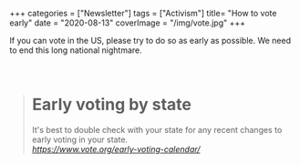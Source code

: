 +++
categories = ["Newsletter"]
tags = ["Activism"]
title= "How to vote early"
date = "2020-08-13"
coverImage = "/img/vote.jpg"
+++

If you can vote in the US, please try to do so as early as possible. We need to end this long national nightmare.

<!--more-->

<br>

<blockquote class="quoteback" darkmode="" data-title="Early%20Voting%20Calendar%20-%20Vote.org" data-author="" cite="https://www.vote.org/early-voting-calendar/">
                      <h1>Early voting by state</h1>It's best to double check with your state for any recent changes to early voting in your state.
                      <footer> <cite><a href="https://www.vote.org/early-voting-calendar/">https://www.vote.org/early-voting-calendar/</a></cite></footer>
                      </blockquote>
                      <script note="" src="https://cdn.jsdelivr.net/gh/Blogger-Peer-Review/quotebacks@1/quoteback.js"></script>


